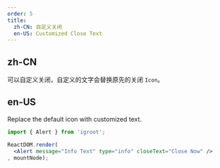 ```yaml
---
order: 5
title:
  zh-CN: 自定义关闭
  en-US: Customized Close Text
---
```


## zh-CN

可以自定义关闭，自定义的文字会替换原先的关闭 `Icon`。

## en-US

Replace the default icon with customized text.

````jsx
import { Alert } from 'igroot';

ReactDOM.render(
  <Alert message="Info Text" type="info" closeText="Close Now" />
, mountNode);
````
